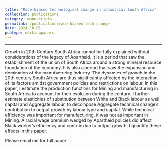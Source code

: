 ```yaml
---
title: "Race-biased technological change in industrial South Africa"
collection: publications
category: manuscripts
permalink: /publication/race-biased-tech-change
date: 2024-10-01
pubtype: workingpapers
---
```

<!---
venue: 
excerpt: 
slidesurl: 
paperurl: 
citation:
--->
---
Growth in 20th Century South Africa cannot be fully explained without considerations of the legacy of Apartheid. It is a period that saw the establishment of the union of South Africa around a strong mineral resource foundation of the economy. It is also a period that saw the expansion and domination of the manufacturing industry. The dynamics of growth in the 20th century South Africa are thus significantly affected by the interaction of its factors amidst government policies and restrictions on labour. In this paper, I estimate the production functions for Mining and manufacturing in South Africa to account for their evolution during the century. I further estimate elasticities of substitution between White and Black labour as well capital and Aggregate labour, to decompose Aggregate technical change’s contribution to output growth by labour type and capital. While technical efficiency was important for manufacturing, it was not as important in Mining. A racial wage premium wedged by Apartheid policies did affect Black worker’s efficiency and contribution to output growth. I quantify these effects in this paper.

Please email me for full paper
